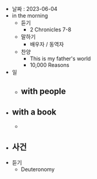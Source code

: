 - 날짜 : 2023-06-04
- in the morning
	- 듣기
		- 2 Chronicles 7-8
	- 말하기
		-  배우자 / 동역자 
	- 찬양
		- This is my father's world
		- 10,000 Reasons
- 일
	- with people
		- 
- with a book
	- 
	- 
- 사건
	- 
- 듣기
	- Deuteronomy 
